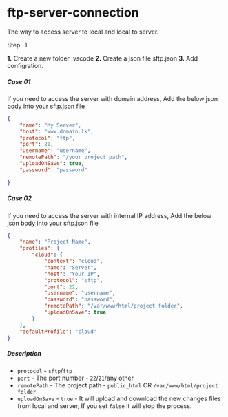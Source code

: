 # ftp-server-connection
The way to access server to local and local to server.

Step -1

<b>1.</b> Create a new folder .vscode
<b>2.</b> Create a json file sftp.json
<b>3.</b> Add configration.
##### Case 01

If you need to access the server with domain address, Add the below json body into your sftp.json file
```json
{
    "name": "My Server",
    "host": "www.domain.lk",
    "protocol": "ftp",
    "port": 21,
    "username": "username",
    "remotePath": "/your project path",
    "uploadOnSave": true,
    "password": "password"
    
} 
```


##### Case 02

If you need to access the server with internal IP address, Add the below json body into your sftp.json file

```json
{
    "name": "Project Name",
    "profiles": {
        "cloud": {
            "context": "cloud",
            "name": "Server",
            "host": "Your IP",
            "protocol": "sftp",
            "port": 22,
            "username": "username",
            "password": "password",
            "remotePath": "/var/www/html/project folder",
            "uploadOnSave": true
        }
    },
    "defaultProfile": "cloud"
} 
```

##### Description

- `protocol` - `sftp`/`ftp`
- `port` - The port number - `22`/`21`/any other
- `remotePath` - The project path - `public_html` OR `/var/www/html/project folder`
- `uploadOnSave` - `true` - It will upload and download the new changes files from local and server, If you set `false` it will stop the process. 
